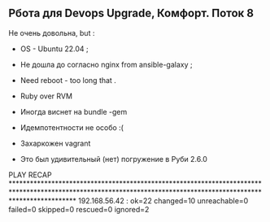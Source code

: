 ## Рбота для Devops Upgrade, Комфорт. Поток 8

Не очень довольна, but :

- OS - Ubuntu 22.04 ;

- Не дошла до согласно nginx from ansible-galaxy ;

- Need reboot - too long that .

- Ruby over RVM

- Иногда виснет на bundle -gem

- Идемпотентности не особо :( 

- Захаркожен vagrant  

- Это был удивительный (нет) погружение в Руби 2.6.0

PLAY RECAP *****************************************************************************************************************************************************************
192.168.56.42              : ok=22   changed=10   unreachable=0    failed=0    skipped=0    rescued=0    ignored=2
